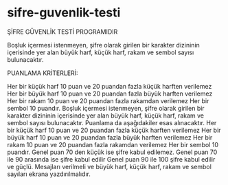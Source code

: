 # sifre-guvenlik-testi
ŞİFRE GÜVENLİK TESTİ PROGRAMIDIR

Boşluk içermesi istenmeyen, şifre olarak girilen bir karakter dizininin içerisinde yer alan büyük harf, küçük harf, rakam ve sembol sayısı bulunacaktır. 

PUANLAMA KRİTERLERİ:

Her bir küçük harf 10 puan ve 20 puandan fazla küçük harften verilemez
Her bir büyük harf 10 puan ve 20 puandan fazla büyük harften verilemez
Her bir rakam 10 puan ve 20 puandan fazla rakamdan verilemez
Her bir sembol 10 puandır.
Boşluk içermesi istenmeyen, şifre olarak girilen bir karakter dizininin içerisinde yer alan büyük harf, küçük harf, rakam ve sembol sayısı bulunacaktır. 
Puanlama da aşağıdakiler esas alınacaktır.
Her bir küçük harf 10 puan ve 20 puandan fazla küçük harften verilemez
Her bir büyük harf 10 puan ve 20 puandan fazla büyük harften verilemez
Her bir rakam 10 puan ve 20 puandan fazla rakamdan verilemez
Her bir sembol 10 puandır.
Genel puan 70 den küçük ise şifre kabul edilemez.
Genel puan 70 ile 90 arasında ise şifre kabul edilir 
Genel puan 90 ile 100 şifre kabul edilir ve güçlü.
Mesajları verilmeli ve büyük harf, küçük harf, rakam ve sembol sayıları ekrana yazdırılmalıdır.

